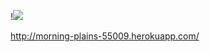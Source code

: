 !![](https://github.com/rentery/php-project-lvl3/workflows/PHP%20CI/badge.svg)

http://morning-plains-55009.herokuapp.com/